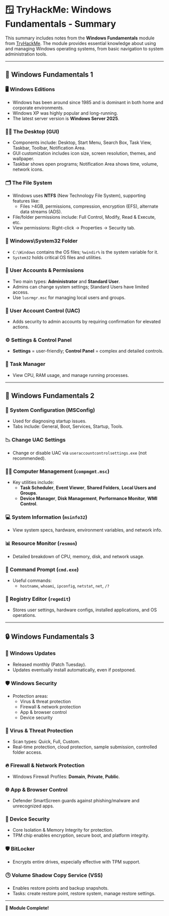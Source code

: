 # 🪟 TryHackMe: Windows Fundamentals - Summary

This summary includes notes from the **Windows Fundamentals** module from [TryHackMe](https://tryhackme.com/). The module provides essential knowledge about using and managing Windows operating systems, from basic navigation to system administration tools.

---

## 🧩 Windows Fundamentals 1

### 🖥️ Windows Editions
- Windows has been around since 1985 and is dominant in both home and corporate environments.
- Windows XP was highly popular and long-running.
- The latest server version is **Windows Server 2025**.

### 🧑‍💻 The Desktop (GUI)
- Components include: Desktop, Start Menu, Search Box, Task View, Taskbar, Toolbar, Notification Area.
- GUI customization includes icon size, screen resolution, themes, and wallpaper.
- Taskbar shows open programs; Notification Area shows time, volume, network icons.

### 🗂️ The File System
- Windows uses **NTFS** (New Technology File System), supporting features like:
  - Files >4GB, permissions, compression, encryption (EFS), alternate data streams (ADS).
- File/folder permissions include: Full Control, Modify, Read & Execute, etc.
- View permissions: Right-click → Properties → Security tab.

### 📁 Windows\\System32 Folder
- `C:\Windows` contains the OS files; `%windir%` is the system variable for it.
- `System32` holds critical OS files and utilities.

### 👥 User Accounts & Permissions
- Two main types: **Administrator** and **Standard User**.
- Admins can change system settings; Standard Users have limited access.
- Use `lusrmgr.msc` for managing local users and groups.

### 🔐 User Account Control (UAC)
- Adds security to admin accounts by requiring confirmation for elevated actions.

### ⚙️ Settings & Control Panel
- **Settings** = user-friendly; **Control Panel** = complex and detailed controls.

### 🧠 Task Manager
- View CPU, RAM usage, and manage running processes.

---

## 🧰 Windows Fundamentals 2

### 🧾 System Configuration (MSConfig)
- Used for diagnosing startup issues.
- Tabs include: General, Boot, Services, Startup, Tools.

### 📉 Change UAC Settings
- Change or disable UAC via `useraccountcontrolsettings.exe` (not recommended).

### 🧑‍🔧 Computer Management (`compmgmt.msc`)
- Key utilities include:
  - **Task Scheduler**, **Event Viewer**, **Shared Folders**, **Local Users and Groups**.
  - **Device Manager**, **Disk Management**, **Performance Monitor**, **WMI Control**.

### 💻 System Information (`msinfo32`)
- View system specs, hardware, environment variables, and network info.

### 📊 Resource Monitor (`resmon`)
- Detailed breakdown of CPU, memory, disk, and network usage.

### 💬 Command Prompt (`cmd.exe`)
- Useful commands:
  - `hostname`, `whoami`, `ipconfig`, `netstat`, `net`, `/?`

### 🧱 Registry Editor (`regedit`)
- Stores user settings, hardware configs, installed applications, and OS operations.

---

## 🔒 Windows Fundamentals 3

### 🔄 Windows Updates
- Released monthly (Patch Tuesday).
- Updates eventually install automatically, even if postponed.

### 🛡️ Windows Security
- Protection areas:
  - Virus & threat protection
  - Firewall & network protection
  - App & browser control
  - Device security

### 🦠 Virus & Threat Protection
- Scan types: Quick, Full, Custom.
- Real-time protection, cloud protection, sample submission, controlled folder access.

### 🔥 Firewall & Network Protection
- Windows Firewall Profiles: **Domain**, **Private**, **Public**.

### 🌐 App & Browser Control
- Defender SmartScreen guards against phishing/malware and unrecognized apps.

### 💽 Device Security
- Core Isolation & Memory Integrity for protection.
- TPM chip enables encryption, secure boot, and platform integrity.

### 🛡️ BitLocker
- Encrypts entire drives, especially effective with TPM support.

### 🕒 Volume Shadow Copy Service (VSS)
- Enables restore points and backup snapshots.
- Tasks: create restore point, restore system, manage restore settings.

---

🎉 **Module Complete!**
